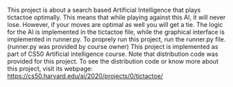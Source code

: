 This project is about a search based Artificial Intelligence that plays tictactoe optimally. This means
that while playing against this AI, it will never lose. However, if your moves are optimal as well you 
will get a tie.
The logic for the AI is implemented in the tictactoe file, while the graphical interface is implemented 
in runner.py. To proprely run this project, run the runner.py file. (runner.py was provided by course owner)
This project is implemented as part of CS50 Artificial intelligence course. Note that distribution code
was provided for this project.
To see the distribution code or know more about this project, visit its webpage:
https://cs50.harvard.edu/ai/2020/projects/0/tictactoe/
